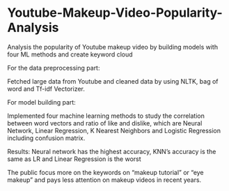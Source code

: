 # Youtube-Makeup-Video-Popularity-Analysis
Analysis the popularity of Youtube makeup video by building models with four ML methods and create keyword cloud

For the data preprocessing part: 

Fetched large data from Youtube and cleaned data by using NLTK, bag of word and Tf-idf Vectorizer.

For model building part: 

Implemented four machine learning methods to study the correlation between word vectors and ratio of like and dislike, which are Neural Network, Linear Regression, K Nearest Neighbors and Logistic Regression including confusion matrix.

Results: Neural network has the highest accuracy, KNN’s accuracy is the same as LR and Linear Regression is the worst

The public focus more on the keywords on “makeup tutorial” or “eye makeup” and pays less attention on makeup videos in recent years.
